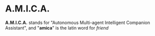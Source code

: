 
# A.M.I.C.A.

**A.M.I.C.A.** stands for "Autonomous Multi-agent Intelligent Companion Assistant", and "**amica**" is the latin word for *friend*
